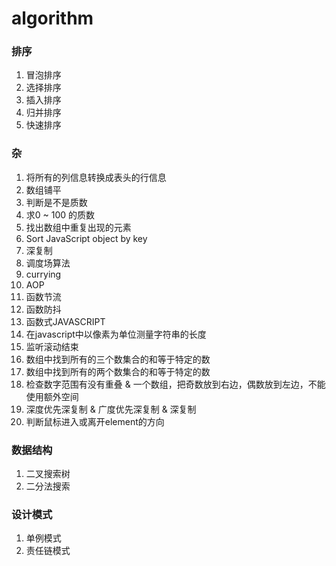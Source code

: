# algorithm

### 排序
1. 冒泡排序
2. 选择排序
3. 插入排序
4. 归并排序
5. 快速排序

### 杂
1. 将所有的列信息转换成表头的行信息
2. 数组铺平
3. 判断是不是质数
4. 求0 ~ 100 的质数
5. 找出数组中重复出现的元素
6. Sort JavaScript object by key
7. 深复制
8. 调度场算法
9. currying
10. AOP
11. 函数节流
12. 函数防抖
13. 函数式JAVASCRIPT
14. 在javascript中以像素为单位测量字符串的长度
15. 监听滚动结束
16. 数组中找到所有的三个数集合的和等于特定的数
17. 数组中找到所有的两个数集合的和等于特定的数
18. 检查数字范围有没有重叠 & 一个数组，把奇数放到右边，偶数放到左边，不能使用额外空间
19. 深度优先深复制 & 广度优先深复制 & 深复制
20. 判断鼠标进入或离开element的方向

### 数据结构
1. 二叉搜索树
2. 二分法搜索

### 设计模式
1. 单例模式
2. 责任链模式
